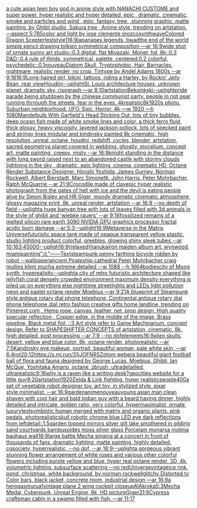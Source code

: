 [a cute asian teen boy god in anime style with NANACHI CUSTOME and super power, hyper realistic and hyper detailed, epic , dramatic, cinematic, smoke and particles and wind , epic, fantasy, tree, ,stunning graphic, matte painting, by Ghibli studio ,Sakura tree  , Anime style, trending on artstation, —aspect 5:7](https://www.ebank.nz/aiartgenerator?category=a%20cute%20asian%20teen%20boy%20god%20in%20anime%20style%20with%20NANACHI%20CUSTOME%20and%20super%20power%2C%20hyper%20realistic%20and%20hyper%20detailed%2C%20epic%20%2C%20dramatic%2C%20cinematic%2C%20smoke%20and%20particles%20and%20wind%20%2C%20epic%2C%20fantasy%2C%20tree%2C%20%2Cstunning%20graphic%2C%20matte%20painting%2C%20by%20Ghibli%20studio%20%2CSakura%20tree%20%20%2C%20Anime%20style%2C%20trending%20on%20artstation%2C%20%E2%80%94aspect%205%3A7)[85](https://www.ebank.nz/aiartgenerator?category=85)[color and light by jose clemente orozco](https://www.ebank.nz/aiartgenerator?category=color%20and%20light%20by%20jose%20clemente%20orozco)[synthwave](https://www.ebank.nz/aiartgenerator?category=synthwave)[Colored Dragon Scepter](https://www.ebank.nz/aiartgenerator?category=Colored%20Dragon%20Scepter)[test](https://www.ebank.nz/aiartgenerator?category=test)[style](https://www.ebank.nz/aiartgenerator?category=style)[1](https://www.ebank.nz/aiartgenerator?category=1)[16:9](https://www.ebank.nz/aiartgenerator?category=16%3A9)[japan](https://www.ebank.nz/aiartgenerator?category=japan)[apex legends, tiwad](https://www.ebank.nz/aiartgenerator?category=apex%20legends%2C%20tiwad)[the end of the world simple pencil drawing tolkien symmetrical composition —ar 16:9](https://www.ebank.nz/aiartgenerator?category=the%20end%20of%20the%20world%20simple%20pencil%20drawing%20tolkien%20symmetrical%20composition%20%E2%80%94ar%2016%3A9)[wide shot of ornate sunny art studio::0.3 digital, flat Miyazaki, Monet, hd, 8k::0.3 D&D::0.4 rule of thirds, symmetrical, palette, centered:0.2 colorful, psychedelic::0.1](https://www.ebank.nz/aiartgenerator?category=wide%20shot%20of%20ornate%20sunny%20art%20studio%3A%3A0.3%20digital%2C%20flat%20Miyazaki%2C%20Monet%2C%20hd%2C%208k%3A%3A0.3%20D%26D%3A%3A0.4%20rule%20of%20thirds%2C%20symmetrical%2C%20palette%2C%20centered%3A0.2%20colorful%2C%20psychedelic%3A%3A0.1)[nouveau](https://www.ebank.nz/aiartgenerator?category=nouveau)[Diatom Skull, Tryptophobic, Hair, Barnacles, nightmare, realistic render, no crop, Tintype by Andel Adams 1800s --ar 9:16](https://www.ebank.nz/aiartgenerator?category=Diatom%20Skull%2C%20Tryptophobic%2C%20Hair%2C%20Barnacles%2C%20nightmare%2C%20realistic%20render%2C%20no%20crop%2C%20Tintype%20by%20Andel%20Adams%201800s%20--ar%209%3A16)[16:9](https://www.ebank.nz/aiartgenerator?category=16%3A9)[Long-haired girl, bikini, tattoos, riding a Harley, by Rockin’ Jelly Bean, rear view](https://www.ebank.nz/aiartgenerator?category=Long-haired%20girl%2C%20bikini%2C%20tattoos%2C%20riding%20a%20Harley%2C%20by%20Rockin%E2%80%99%20Jelly%20Bean%2C%20rear%20view)[Houdini](https://www.ebank.nz/aiartgenerator?category=Houdini)[--uplight](https://www.ebank.nz/aiartgenerator?category=--uplight)[St. Louis architecture houses, unknown planet, dramatic sky, risograph —ar 8:10](https://www.ebank.nz/aiartgenerator?category=St.%20Louis%20architecture%20houses%2C%20unknown%20planet%2C%20dramatic%20sky%2C%20risograph%20%E2%80%94ar%208%3A10)[artstation](https://www.ebank.nz/aiartgenerator?category=artstation)[Beksinkski](https://www.ebank.nz/aiartgenerator?category=Beksinkski)[--uplight](https://www.ebank.nz/aiartgenerator?category=--uplight)[pride parade being shutdown by the chinese communist party, people in riot gear running thrrough the streets, fear in the eyes, 4k](https://www.ebank.nz/aiartgenerator?category=pride%20parade%20being%20shutdown%20by%20the%20chinese%20communist%20party%2C%20people%20in%20riot%20gear%20running%20thrrough%20the%20streets%2C%20fear%20in%20the%20eyes%2C%204k)[realistic](https://www.ebank.nz/aiartgenerator?category=realistic)[8k](https://www.ebank.nz/aiartgenerator?category=8k)[1920s photo. Suburban neighborhood. UFO. Epic. Horror. 4k —w 1920 —h 1080](https://www.ebank.nz/aiartgenerator?category=1920s%20photo.%20Suburban%20neighborhood.%20UFO.%20Epic.%20Horror.%204k%20%E2%80%94w%201920%20%E2%80%94h%201080)[Mandelbulb With Garfield's Head Sticking Out, lots of tiny bubbles, deep ocean fish made of white smoke lines and color, a thick ferro fluid, thick glossy, heavy viscoisity, layered jackson pollock, lots of specked paint and stringy lines modular and kindinsky painted 8k cinematic, high resolution, unreal, octane, houdini, redshift, cycles, blender, artstation, sacred geometry](https://www.ebank.nz/aiartgenerator?category=Mandelbulb%20With%20Garfield%27s%20Head%20Sticking%20Out%2C%20lots%20of%20tiny%20bubbles%2C%20deep%20ocean%20fish%20made%20of%20white%20smoke%20lines%20and%20color%2C%20a%20thick%20ferro%20fluid%2C%20thick%20glossy%2C%20heavy%20viscoisity%2C%20layered%20jackson%20pollock%2C%20lots%20of%20specked%20paint%20and%20stringy%20lines%20modular%20and%20kindinsky%20painted%208k%20cinematic%2C%20high%20resolution%2C%20unreal%2C%20octane%2C%20houdini%2C%20redshift%2C%20cycles%2C%20blender%2C%20artstation%2C%20sacred%20geometry)[a planet covered in webbing, ghostly, mycelium, concept art, matte painting, creepy, misty --ar 16:9](https://www.ebank.nz/aiartgenerator?category=a%20planet%20covered%20in%20webbing%2C%20ghostly%2C%20mycelium%2C%20concept%20art%2C%20matte%20painting%2C%20creepy%2C%20misty%20--ar%2016%3A9)[knight standing in the distance with long sword raised next to an abandoned castle with stormy clouds lightning in the sky , dramatic, epic lighting ,cinema, cinematic HD, Octane Render Substance Designer. Hiroshi Yoshida, James Gurney, Norman Rockwell, Albert Bierstadt, Marc Simonetti, John Harris, Peter Mohrbacher, Ralph McQuarrie --ar 21:9](https://www.ebank.nz/aiartgenerator?category=knight%20standing%20in%20the%20distance%20with%20long%20sword%20raised%20next%20to%20an%20abandoned%20castle%20with%20stormy%20clouds%20lightning%20in%20the%20sky%20%2C%20dramatic%2C%20epic%20lighting%20%2Ccinema%2C%20cinematic%20HD%2C%20Octane%20Render%20Substance%20Designer.%20Hiroshi%20Yoshida%2C%20James%20Gurney%2C%20Norman%20Rockwell%2C%20Albert%20Bierstadt%2C%20Marc%20Simonetti%2C%20John%20Harris%2C%20Peter%20Mohrbacher%2C%20Ralph%20McQuarrie%20--ar%2021%3A9)[Crocodile,made of clay](https://www.ebank.nz/aiartgenerator?category=Crocodile%2Cmade%20of%20clay)[epic hyper realistic photograph from the gates of hell with ice and the devil is eating people alive by Simon Bisley and HR Giger, moody dramatic cinematic atmosphere, glossy magazine print, 8k, unreal render, artstation --ar 16:9 --no depth of field --uplight](https://www.ebank.nz/aiartgenerator?category=epic%20hyper%20realistic%20photograph%20from%20the%20gates%20of%20hell%20with%20ice%20and%20the%20devil%20is%20eating%20people%20alive%20by%20Simon%20Bisley%20and%20HR%20Giger%2C%20moody%20dramatic%20cinematic%20atmosphere%2C%20glossy%20magazine%20print%2C%208k%2C%20unreal%20render%2C%20artstation%20--ar%2016%3A9%20--no%20depth%20of%20field%20--uplight)[a huge banyan tree with lots of leaves filled with 3d animals in the style of ghibli and ‘wiebke rauers’  --ar 9:16](https://www.ebank.nz/aiartgenerator?category=a%20huge%20banyan%20tree%20with%20lots%20of%20leaves%20filled%20with%203d%20animals%20in%20the%20style%20of%20ghibli%20and%20%E2%80%98wiebke%20rauers%E2%80%99%20%20--ar%209%3A16)[fossilized remains of a melted silicon rare earth 3090 NVIDIA GPU graphics processor fractal acidic burn damage --ar 5:3](https://www.ebank.nz/aiartgenerator?category=fossilized%20remains%20of%20a%20melted%20silicon%20rare%20earth%203090%20NVIDIA%20GPU%20graphics%20processor%20fractal%20acidic%20burn%20damage%20--ar%205%3A3)[--uplight](https://www.ebank.nz/aiartgenerator?category=--uplight)[16:9](https://www.ebank.nz/aiartgenerator?category=16%3A9)[Metaverse in the Matrix Universe](https://www.ebank.nz/aiartgenerator?category=Metaverse%20in%20the%20Matrix%20Universe)[futuristic space tank made of opaque transparent yellow plastic, studio lighting product colorful, greebles, glowing shiny sleek tubes --ar 10:16](https://www.ebank.nz/aiartgenerator?category=futuristic%20space%20tank%20made%20of%20opaque%20transparent%20yellow%20plastic%2C%20studio%20lighting%20product%20colorful%2C%20greebles%2C%20glowing%20shiny%20sleek%20tubes%20--ar%2010%3A16)[3:4](https://www.ebank.nz/aiartgenerator?category=3%3A4)[5000](https://www.ebank.nz/aiartgenerator?category=5000)[--upligh](https://www.ebank.nz/aiartgenerator?category=--upligh)[16:9](https://www.ebank.nz/aiartgenerator?category=16%3A9)[(relaxed)](https://www.ebank.nz/aiartgenerator?category=%28relaxed%29)[hanuka](https://www.ebank.nz/aiartgenerator?category=hanuka)[iron maiden album art, wynwood, miami](https://www.ebank.nz/aiartgenerator?category=iron%20maiden%20album%20art%2C%20wynwood%2C%20miami)[painting](https://www.ebank.nz/aiartgenerator?category=painting)["火"——Text](https://www.ebank.nz/aiartgenerator?category=%22%E7%81%AB%22%E2%80%94%E2%80%94Text)[steampunk penny farthing bicycle ridden by robot --wallpaper](https://www.ebank.nz/aiartgenerator?category=steampunk%20penny%20farthing%20bicycle%20ridden%20by%20robot%20--wallpaper)[ancient Pirateship cathedral Peter Mohrbacher craig mullins klimt mucha extreme detailed  --w 1088 --h 1664](https://www.ebank.nz/aiartgenerator?category=ancient%20Pirateship%20cathedral%20Peter%20Mohrbacher%20craig%20mullins%20klimt%20mucha%20extreme%20detailed%20%20--w%201088%20--h%201664)[bodies](https://www.ebank.nz/aiartgenerator?category=bodies)[city of Moog synth, hyperealistic](https://www.ebank.nz/aiartgenerator?category=city%20of%20Moog%20synth%2C%20hyperealistic)[--uplight](https://www.ebank.nz/aiartgenerator?category=--uplight)[a city of retro futuristic architecture shaped like jellyfish coral densely crowded environment maximum density everything is piled up on everything else nighttime streetlights and LEDs  light pollution neon and pastel octane render Moebius —ar 9:21](https://www.ebank.nz/aiartgenerator?category=a%20city%20of%20retro%20futuristic%20architecture%20shaped%20like%20jellyfish%20coral%20densely%20crowded%20environment%20maximum%20density%20everything%20is%20piled%20up%20on%20everything%20else%20nighttime%20streetlights%20and%20LEDs%20%20light%20pollution%20neon%20and%20pastel%20octane%20render%20Moebius%20%E2%80%94ar%209%3A21)[A blueprint of Steampunk style antique rotary dial phone telephone,  Continental antique rotary dial phone telephone dial retro fashion creative gifts home landline, trending on Pinterest.com  , Hemp rope, canvas, leather, net, prop design, High quality specular reflection , Copper  edge, in the middle of the image, Brass pipeline,  Black metal foil,  ::3  Art style refer to Game Machinarium.  concept design, Refer to SHAPESHIFTER CONCEPTS  of artstation, cinematic,  8k, high detailed,  post processing    --ar 7:9   --no dof](https://www.ebank.nz/aiartgenerator?category=A%20blueprint%20of%20Steampunk%20style%20antique%20rotary%20dial%20phone%20telephone%2C%20%20Continental%20antique%20rotary%20dial%20phone%20telephone%20dial%20retro%20fashion%20creative%20gifts%20home%20landline%2C%20trending%20on%20Pinterest.com%20%20%2C%20Hemp%20rope%2C%20canvas%2C%20leather%2C%20net%2C%20prop%20design%2C%20High%20quality%20specular%20reflection%20%2C%20Copper%20%20edge%2C%20in%20the%20middle%20of%20the%20image%2C%20Brass%20pipeline%2C%20%20Black%20metal%20foil%2C%20%20%3A%3A3%20%20Art%20style%20refer%20to%20Game%20Machinarium.%20%20concept%20design%2C%20Refer%20to%20SHAPESHIFTER%20CONCEPTS%20%20of%20artstation%2C%20cinematic%2C%20%208k%2C%20high%20detailed%2C%20%20post%20processing%20%20%20%20--ar%207%3A9%20%20%20--no%20dof)[elements](https://www.ebank.nz/aiartgenerator?category=elements)[16:9](https://www.ebank.nz/aiartgenerator?category=16%3A9)[alien skulls, desert, yellow and blue color, 8k, octane render, photorealistic --ar 7:5](https://www.ebank.nz/aiartgenerator?category=alien%20skulls%2C%20desert%2C%20yellow%20and%20blue%20color%2C%208k%2C%20octane%20render%2C%20photorealistic%20--ar%207%3A5)[Kandinsky eye makeup, portrait, beautiful woman, pale white skin, —ar 6:4](https://www.ebank.nz/aiartgenerator?category=Kandinsky%20eye%20makeup%2C%20portrait%2C%20beautiful%20woman%2C%20pale%20white%20skin%2C%20%E2%80%94ar%206%3A4)[rot](https://www.ebank.nz/aiartgenerator?category=rot)[20:12](https://www.ebank.nz/aiartgenerator?category=20%3A12)[<https://s.mj.run/31jJOFNRSZo>](https://www.ebank.nz/aiartgenerator?category=%3Chttps%3A//s.mj.run/31jJOFNRSZo%3E)[tom weber](https://www.ebank.nz/aiartgenerator?category=tom%20weber)[a beautiful giant football ball of flora and fauna designed by George Lucas, Moebius, Ghibli, Ian McQue, Yoshitaka Amano, octane, zbrush, ultradetailled, ultrarealistic](https://www.ebank.nz/aiartgenerator?category=a%20beautiful%20giant%20football%20ball%20of%20flora%20and%20fauna%20designed%20by%20George%20Lucas%2C%20Moebius%2C%20Ghibli%2C%20Ian%20McQue%2C%20Yoshitaka%20Amano%2C%20octane%2C%20zbrush%2C%20ultradetailled%2C%20ultrarealistic)[9:16](https://www.ebank.nz/aiartgenerator?category=9%3A16)[why is a raven like a writing desk?](https://www.ebank.nz/aiartgenerator?category=why%20is%20a%20raven%20like%20a%20writing%20desk%3F)[geocities website for a little guy](https://www.ebank.nz/aiartgenerator?category=geocities%20website%20for%20a%20little%20guy)[9:20](https://www.ebank.nz/aiartgenerator?category=9%3A20)[artstation](https://www.ebank.nz/aiartgenerator?category=artstation)[1920](https://www.ebank.nz/aiartgenerator?category=1920)[Zelda & Link fighting, hyper realistic](https://www.ebank.nz/aiartgenerator?category=Zelda%20%26%20Link%20fighting%2C%20hyper%20realistic)[people](https://www.ebank.nz/aiartgenerator?category=people)[400](https://www.ebank.nz/aiartgenerator?category=400)[a set of vegetable robot,designer toy, art toy ,in stylized style, pixar style,minimalist, --ar 16:9](https://www.ebank.nz/aiartgenerator?category=a%20set%20of%20vegetable%20robot%2Cdesigner%20toy%2C%20art%20toy%20%2Cin%20stylized%20style%2C%20pixar%20style%2Cminimalist%2C%20--ar%2016%3A9)[garden](https://www.ebank.nz/aiartgenerator?category=garden)[anime](https://www.ebank.nz/aiartgenerator?category=anime)[nouveau](https://www.ebank.nz/aiartgenerator?category=nouveau)[young asian man clean shaven with cool hair and bald Indian guy with a beard having dinner, highly detailed and intricate, golden ratio, very colorful, hypermaximalist, ornate, luxury](https://www.ebank.nz/aiartgenerator?category=young%20asian%20man%20clean%20shaven%20with%20cool%20hair%20and%20bald%20Indian%20guy%20with%20a%20beard%20having%20dinner%2C%20highly%20detailed%20and%20intricate%2C%20golden%20ratio%2C%20very%20colorful%2C%20hypermaximalist%2C%20ornate%2C%20luxury)[test](https://www.ebank.nz/aiartgenerator?category=test)[symbiotic human merged with matrix and organic plants, pink pedals, photorealistic](https://www.ebank.nz/aiartgenerator?category=symbiotic%20human%20merged%20with%20matrix%20and%20organic%20plants%2C%20pink%20pedals%2C%20photorealistic)[skull robotic chrome blue LED eye dark reflections from left](https://www.ebank.nz/aiartgenerator?category=skull%20robotic%20chrome%20blue%20LED%20eye%20dark%20reflections%20from%20left)[detail::1.5](https://www.ebank.nz/aiartgenerator?category=detail%3A%3A1.5)[garden topped mirrors silver gilt lake  smothered in gilding sand courtyards bambusoides moss silver glass  Porcelain monarsa molinia bauhaus wall](https://www.ebank.nz/aiartgenerator?category=garden%20topped%20mirrors%20silver%20gilt%20lake%20%20smothered%20in%20gilding%20sand%20courtyards%20bambusoides%20moss%20silver%20glass%20%20Porcelain%20monarsa%20molinia%20bauhaus%20wall)[16:9](https://www.ebank.nz/aiartgenerator?category=16%3A9)[large battle Mecha singing at a concert in front of thousands of fans, dramatic lighting, matte painting, highly detailed, cgsociety, hyperrealistic, --no dof, --ar 16:9](https://www.ebank.nz/aiartgenerator?category=large%20battle%20Mecha%20singing%20at%20a%20concert%20in%20front%20of%20thousands%20of%20fans%2C%20dramatic%20lighting%2C%20matte%20painting%2C%20highly%20detailed%2C%20cgsociety%2C%20hyperrealistic%2C%20--no%20dof%2C%20--ar%2016%3A9)[--uplight](https://www.ebank.nz/aiartgenerator?category=--uplight)[a gorgeous vibrant stunning flower arrangement of white roses and various other colorful flowers including purple yellow and blue,  hyper real octane render, 3D, 4k, volumetric lighting, subsurface scattering --no red](https://www.ebank.nz/aiartgenerator?category=a%20gorgeous%20vibrant%20stunning%20flower%20arrangement%20of%20white%20roses%20and%20various%20other%20colorful%20flowers%20including%20purple%20yellow%20and%20blue%2C%20%20hyper%20real%20octane%20render%2C%203D%2C%204k%2C%20volumetric%20lighting%2C%20subsurface%20scattering%20--no%20red)[Universe](https://www.ebank.nz/aiartgenerator?category=Universe)[vintage](https://www.ebank.nz/aiartgenerator?category=vintage)[ice rink, pond, christmas, white background, by norman rockwell](https://www.ebank.nz/aiartgenerator?category=ice%20rink%2C%20pond%2C%20christmas%2C%20white%20background%2C%20by%20norman%20rockwell)[glitchy Distorted tv Color bars, black jacket, concrete room, industrial design —ar 16:9](https://www.ebank.nz/aiartgenerator?category=glitchy%20Distorted%20tv%20Color%20bars%2C%20black%20jacket%2C%20concrete%20room%2C%20industrial%20design%20%E2%80%94ar%2016%3A9)[a herogasm](https://www.ebank.nz/aiartgenerator?category=a%20herogasm)[urua](https://www.ebank.nz/aiartgenerator?category=urua)[1](https://www.ebank.nz/aiartgenerator?category=1)[vintage plane 2 wing cockpit closeup](https://www.ebank.nz/aiartgenerator?category=vintage%20plane%202%20wing%20cockpit%20closeup)[AlAkroka](https://www.ebank.nz/aiartgenerator?category=AlAkroka)[5:3](https://www.ebank.nz/aiartgenerator?category=5%3A3)[Mecha Medal, Cyberpunk, Unreal Engine, 8k, HD picture](https://www.ebank.nz/aiartgenerator?category=Mecha%20Medal%2C%20Cyberpunk%2C%20Unreal%20Engine%2C%208k%2C%20HD%20picture)[Giger](https://www.ebank.nz/aiartgenerator?category=Giger)[21:9](https://www.ebank.nz/aiartgenerator?category=21%3A9)[Cypress craftsman cabin in a swamp filled with fish. —ar 11:17](https://www.ebank.nz/aiartgenerator?category=Cypress%20craftsman%20cabin%20in%20a%20swamp%20filled%20with%20fish.%20%E2%80%94ar%2011%3A17)